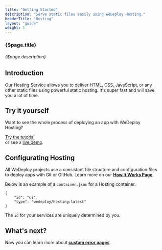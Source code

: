 ```yaml
---
title: "Getting Started"
description: "Serve static files easily using WeDeploy Hosting."
headerTitle: "Hosting"
layout: "guide"
weight: 1
---
```


### {$page.title}

###### {$page.description}

<article id="1">

## Introduction

Our Hosting Service allows you to deliver HTML, CSS, JavaScript, or any other static files using powerful static hosting. It's super fast and will save you a lot of time.

</article>

<article id="2">

## Try it yourself

Want to see the whole process of deploying an app with WeDeploy Hosting?

<div class="guide-btn-cta">
	<a class="btn btn-accent btn-sm" href="http://wedeploy.com/tutorials/hosting" target="_blank">
		<span class="icon-16-external"></span>Try the tutorial
	</a>
</div>

<div class="guide-aux-cta">
	or see a <a href="http://boilerplate-hosting.wedeploy.io" target="_blank">live demo</a>.
</div>

</article>

<article id="3">

## Configurating Hosting

<aside>
All WeDeploy projects use a consistant file structure and configuration files to deploy apps with Git or GitHub. Learn more on our <strong><a href="/docs/intro/how-it-works.html">How It Works Page</a></strong>.
</aside>

Below is an example of a `container.json` for a Hosting container.

```application/json
{
	"id": "ui",
	"type": "wedeploy/hosting:latest"
}
```

The `id` for your services are uniquely determined by you.


</article>

## What's next?

Now you can learn more about **[custom error pages](/docs/hosting/custom-error-pages.html)**.

